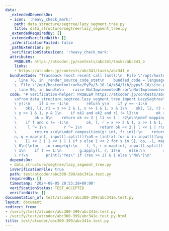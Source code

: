 ```yaml
---
data:
  _extendedDependsOn:
  - icon: ':heavy_check_mark:'
    path: data_structure/segtree/lazy_segment_tree.py
    title: data_structure/segtree/lazy_segment_tree.py
  _extendedRequiredBy: []
  _extendedVerifiedWith: []
  _isVerificationFailed: false
  _pathExtension: py
  _verificationStatusIcon: ':heavy_check_mark:'
  attributes:
    PROBLEM: https://atcoder.jp/contests/abc341/tasks/abc341_e
    links:
    - https://atcoder.jp/contests/abc341/tasks/abc341_e
  bundledCode: "Traceback (most recent call last):\n  File \"/opt/hostedtoolcache/PyPy/3.10.14/x64/lib/pypy3.10/site-packages/onlinejudge_verify/documentation/build.py\"\
    , line 76, in _render_source_code_stat\n    bundled_code = language.bundle(\n\
    \  File \"/opt/hostedtoolcache/PyPy/3.10.14/x64/lib/pypy3.10/site-packages/onlinejudge_verify/languages/python.py\"\
    , line 96, in bundle\n    raise NotImplementedError\nNotImplementedError\n"
  code: "# verification-helper: PROBLEM https://atcoder.jp/contests/abc341/tasks/abc341_e\n\
    \nfrom data_structure.segtree.lazy_segment_tree import LazySegtree\n\n\ndef op(x,\
    \ y):\n    if x == -1:\n        return y\n    if y == -1:\n        return x\n\
    \    ok1, l1, r1 = x >> 2 & 1, x >> 1 & 1, x & 1\n    ok2, l2, r2 = y >> 2 & 1,\
    \ y >> 1 & 1, y & 1\n    if ok1 and ok2 and r1 != l2:\n        ok = 1\n    else:\n\
    \        ok = 0\n    return ok << 2 | l1 << 1 | r2\n\n\ndef mapping(f: int, x):\n\
    \    if f and x != -1:\n        ok, l, r = x >> 2 & 1, x >> 1 & 1, x & 1\n   \
    \     l ^= 1\n        r ^= 1\n        return ok << 2 | l << 1 | r\n    else:\n\
    \        return x\n\n\ndef composition(g: int, f: int):\n    return g ^ f\n\n\n\
    n, q = map(int, input().split())\nS = [int(x) for x in input()]\ng = LazySegtree(\n\
    \    [1 << 2 | 1 << 1 | 1 if s else 1 << 2 for s in S], op, -1, mapping, composition,\
    \ 0\n)\nfor _ in range(q):\n    t, l, r = map(int, input().split())\n    l -=\
    \ 1\n    if t == 1:\n        g.apply(l, r, 1)\n    else:\n        res = g.prod(l,\
    \ r)\n        print(\"Yes\" if (res >> 2) & 1 else \"No\")\n"
  dependsOn:
  - data_structure/segtree/lazy_segment_tree.py
  isVerificationFile: true
  path: test/atcoder/abc300-399/abc341e.test.py
  requiredBy: []
  timestamp: '2024-08-05 20:55:28+09:00'
  verificationStatus: TEST_ACCEPTED
  verifiedWith: []
documentation_of: test/atcoder/abc300-399/abc341e.test.py
layout: document
redirect_from:
- /verify/test/atcoder/abc300-399/abc341e.test.py
- /verify/test/atcoder/abc300-399/abc341e.test.py.html
title: test/atcoder/abc300-399/abc341e.test.py
---
```


